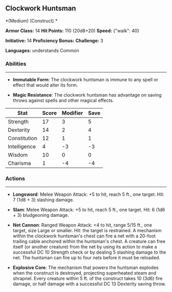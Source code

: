 ## Clockwork Huntsman
*(Medium) (Construct) *

**Armor Class:** 14
**Hit Points:** 110 (20d8+20)
**Speed:** {"walk": 40}

**Initiative:** 14
**Proficiency Bonus:**
**Challenge:** 3

**Languages:** understands Common

### Abilities
 --- 
- **Immutable Form**: The clockwork huntsman is immune to any spell or effect that would alter its form.

- **Magic Resistance**: The clockwork huntsman has advantage on saving throws against spells and other magical effects.



| Stat | Score | Modifier | Save |
| ---- | ---- | ---- | ---- |
| Strength | 17 | 3 | 5 |
| Dexterity | 14 | 2 | 4 |
| Constitution | 12 | 1 | 1 |
| Intelligence | 4 | -3 | -3 |
| Wisdom | 10 | 0 | 0 |
| Charisma | 1 | -4 | -4 |

### Actions
 --- 
- **Longsword**: Melee Weapon Attack: +5 to hit, reach 5 ft., one target. Hit: 7 (1d8 + 3) slashing damage.

- **Slam**: Melee Weapon Attack: +5 to hit, reach 5 ft., one target. Hit: 6 (1d6 + 3) bludgeoning damage.

- **Net Cannon**: Ranged Weapon Attack: +4 to hit, range 5/15 ft., one target, size Large or smaller. Hit: the target is restrained. A mechanism within the clockwork huntsman's chest can fire a net with a 20-foot trailing cable anchored within the huntsman's chest. A creature can free itself (or another creature) from the net by using its action to make a successful DC 10 Strength check or by dealing 5 slashing damage to the net. The huntsman can fire up to four nets before it must be reloaded.

- **Explosive Core**: The mechanism that powers the huntsman explodes when the construct is destroyed, projecting superheated steam and shrapnel. Every creature within 5 ft. of the construct takes 10 (3d6) fire damage, or half damage with a successful DC 13 Dexterity saving throw.

